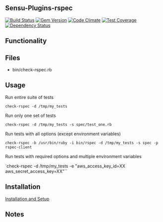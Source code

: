 ## Sensu-Plugins-rspec

[ ![Build Status](https://travis-ci.org/sensu-plugins/sensu-plugins-rspec.svg?branch=master)](https://travis-ci.org/sensu-plugins/sensu-plugins-rspec)
[![Gem Version](https://badge.fury.io/rb/sensu-plugins-rspec.svg)](http://badge.fury.io/rb/sensu-plugins-rspec)
[![Code Climate](https://codeclimate.com/github/sensu-plugins/sensu-plugins-rspec/badges/gpa.svg)](https://codeclimate.com/github/sensu-plugins/sensu-plugins-rspec)
[![Test Coverage](https://codeclimate.com/github/sensu-plugins/sensu-plugins-rspec/badges/coverage.svg)](https://codeclimate.com/github/sensu-plugins/sensu-plugins-rspec)
[![Dependency Status](https://gemnasium.com/sensu-plugins/sensu-plugins-rspec.svg)](https://gemnasium.com/sensu-plugins/sensu-plugins-rspec)

## Functionality

## Files
 * bin/check-rspec.rb

## Usage

Run entire suite of tests

`check-rspec -d /tmp/my_tests`

Run only one set of tests

`check-rspec -d /tmp/my_tests -s spec/test_one.rb`

Run tests with all options (except environment variables)

`check-rspec -b /usr/bin/ruby -i bin/rspec -d /tmp/my_tests -s spec -p rspec-client`

Run tests with required options and multiple environment variables

`check-rspec -d /tmp/my_tests -e "aws_access_key_id=XX aws_secret_access_key=XX"``


## Installation

[Installation and Setup](http://sensu-plugins.io/docs/installation_instructions.html)

## Notes
